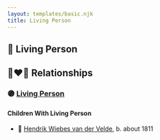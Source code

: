 ```yaml
---
layout: templates/basic.njk
title: Living Person
---
```

## 🔵 Living Person

## 👩‍❤️‍👨 Relationships

### 🟣 [Living Person](/people/4/48633974)

#### Children With Living Person
* 🔵 [Hendrik Wiebes van der Velde](/people/8/85128347), b. about 1811